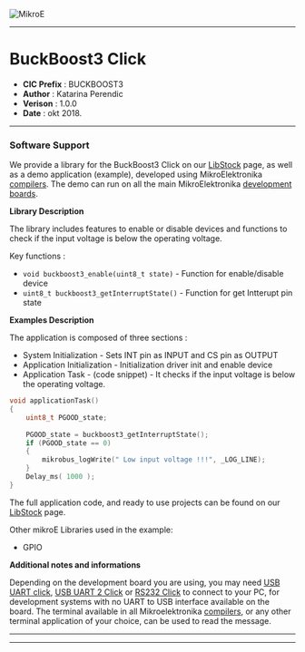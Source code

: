 ![MikroE](http://www.mikroe.com/img/designs/beta/logo_small.png)

---

# BuckBoost3 Click

- **CIC Prefix**  : BUCKBOOST3
- **Author**      : Katarina Perendic
- **Verison**     : 1.0.0
- **Date**        : okt 2018.

---

### Software Support

We provide a library for the BuckBoost3 Click on our [LibStock](https://libstock.mikroe.com/projects/view/2624/buck-boost-3-click) 
page, as well as a demo application (example), developed using MikroElektronika 
[compilers](http://shop.mikroe.com/compilers). The demo can run on all the main 
MikroElektronika [development boards](http://shop.mikroe.com/development-boards).

**Library Description**

The library includes features to enable or disable devices and functions to check if the input voltage is below the operating voltage.

Key functions :

- ``` void buckboost3_enable(uint8_t state) ``` - Function for enable/disable device
- ``` uint8_t buckboost3_getInterruptState() ``` - Function for get Intterupt pin state

**Examples Description**

The application is composed of three sections :

- System Initialization - Sets INT pin as INPUT and CS pin as OUTPUT
- Application Initialization - Initialization driver init and enable device
- Application Task - (code snippet) - It checks if the input voltage is below the operating voltage.


```.c
void applicationTask()
{
    uint8_t PGOOD_state;
    
    PGOOD_state = buckboost3_getInterruptState();
    if (PGOOD_state == 0)
    {
        mikrobus_logWrite(" Low input voltage !!!", _LOG_LINE);
    }
    Delay_ms( 1000 );
}
```

The full application code, and ready to use projects can be found on our 
[LibStock](https://libstock.mikroe.com/projects/view/2624/buck-boost-3-click) page.

Other mikroE Libraries used in the example:

- GPIO

**Additional notes and informations**

Depending on the development board you are using, you may need 
[USB UART click](http://shop.mikroe.com/usb-uart-click), 
[USB UART 2 Click](http://shop.mikroe.com/usb-uart-2-click) or 
[RS232 Click](http://shop.mikroe.com/rs232-click) to connect to your PC, for 
development systems with no UART to USB interface available on the board. The 
terminal available in all Mikroelektronika 
[compilers](http://shop.mikroe.com/compilers), or any other terminal application 
of your choice, can be used to read the message.

---
---
